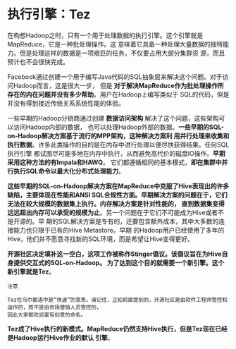 执行引擎：Tez
===================================================================================
在构想Hadoop之时，只有一个用于处理数据的执行引擎。这个引擎就是MapReduce，它是一种批处理操作。这
意味着它具备一种处理大量数据的独特能力。但是处理这样的数据是一项艰巨的任务，不仅要占用大部分集群资
源，而且预计也不会很快完成。

Facebook通过创建一个用于编写Java代码的SQL抽象层来解决这个问题。对于访问Hadoop而言，这是很大一步，
但是 **对于解决MapReduce作为批处理操作所存在的内在问题并没有多少帮助**。用户在Hadoop上编写类似于
SQL的代码，但是并没有得到接近传统关系系统性能的体验。 

一些早期的Hadoop分销商通过创建 **数据访问架构** 解决了这个问题，这些架构可以访问Hadoop内部的数据，
也可以处理Hadoop外部的数据。**一些早期的SQL-on-Hadoop解决方案基于流行的MPP架构，这种解决方案利
用并行处理来收集和执行数据**。许多此类操作的目的是在内存中进行处理以便尽快获得结果。任何SQL执行引擎
都试图尽可能多地在内存中执行，从而避免高代价的磁盘IO操作。**早期采用这种方法的有Impala和HAWQ**。
它们都遵循相同的基本模式，**即在集群中并行执行SQL命令以最大化分布式处理能力**。

**这些早期的SQL-on-Hadoop解决方案在MapReduce中克服了Hive表现出的许多缺陷，主要体现在性能和ANSI 
SQL合规性方面。早期解决方案的问题在于，它们无法在较大规模的数据集上执行。内存解决方案是针对性能的，
直到数据集变得远远超出内存可以承受的规模为止**。另一个问题在于它们不可能成为Hive或者不是开源的。早
期的SQL解决方案是专有的，还要包含额外成本，其中大多数的连接能力也只限于已有的Hive Metastore。早期
的Hadoop用户已经使用了多年的Hive，他们并不愿意寻找新的SQL环境，而是希望让Hive变得更好。

**开源社区决定填补这一空白，这项工作被称作Stinger倡议。该倡议旨在为Hive自身提供交互式的SQL-on-Hadoop。
为了达到这个目的就需要一个新引擎。这个新引擎就是Tez**。
```
注意

Tez在乌尔都语中是“快速”的意思。请记住，正如前面提到的，开源社区是由软件工程师管控和运作的，而不是由市场营销人员管控的，
因此大家都欢迎富有创意的命名。
```
**Tez成了Hive执行的新模式。MapReduce仍然支持Hive执行，但是Tez现在已经是Hadoop运行Hive作业的默认
引擎**。

